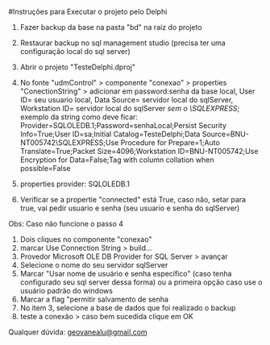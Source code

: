 #Instruções para Executar o projeto pelo Delphi
1. Fazer backup da base na pasta "bd" na raiz do projeto
2. Restaurar backup no sql management studio (precisa ter uma configuração local do sql server)
3. Abrir o projeto "TesteDelphi.dproj"
4. No fonte "udmControl" > componente "conexao" > properties "ConectionString" > adicionar em password:senha da base local, User ID= seu usuario local, Data Source= servidor local do sqlServer, Workstation ID= servidor local do sqlServer *sem o \SQLEXPRESS*;
exemplo da string como deve ficar:
Provider=SQLOLEDB.1;Password=senhaLocal;Persist Security Info=True;User ID=sa;Initial Catalog=TesteDelphi;Data Source=BNU-NT005742\SQLEXPRESS;Use Procedure for Prepare=1;Auto Translate=True;Packet Size=4096;Workstation ID=BNU-NT005742;Use Encryption for Data=False;Tag with column collation when possible=False

5. properties provider: SQLOLEDB.1

6. Verificar se a propertie "connected" está True, caso não, setar para true, vai pedir usuario e senha (seu usuario e senha do sqlServer)

Obs: Caso não funcione o passo 4
1. Dois cliques no componente "conexao"
2. marcar Use Connection String > build...
3. Provedor Microsoft OLE DB Provider for SQL Server > avançar
4. Selecione o nome do seu servidor sqlServer
5. Marcar "Usar nome de usuário e senha específico" (caso tenha configurado seu sql server dessa forma) ou a primeira opção caso use o usuário padrão do windows
6. Marcar a flag "permitir salvamento de senha
7. No item 3, selecione a base de dados que foi realizado o backup
8. teste a conexão > caso bem sucedida clique em OK

Qualquer dúvida: geovanealu@gmail.com